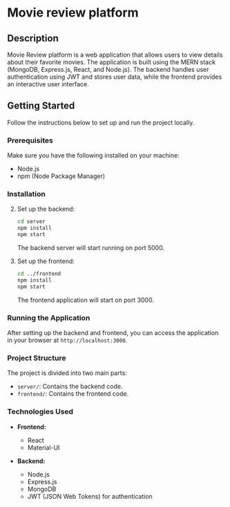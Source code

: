 # Movie review platform

## Description

Movie Review platform is a web application that allows users to  view details about their favorite movies. The application is built using the MERN stack (MongoDB, Express.js, React, and Node.js). The backend handles user authentication using JWT and stores user data, while the frontend provides an interactive user interface.

## Getting Started

Follow the instructions below to set up and run the project locally.

### Prerequisites

Make sure you have the following installed on your machine:
- Node.js
- npm (Node Package Manager)

### Installation



2. Set up the backend:
    ```bash
    cd server
    npm install
    npm start
    ```

    The backend server will start running on port 5000.

3. Set up the frontend:
    ```bash
    cd ../frontend
    npm install
    npm start
    ```

    The frontend application will start on port 3000.

### Running the Application

After setting up the backend and frontend, you can access the application in your browser at `http://localhost:3000`.

### Project Structure

The project is divided into two main parts:

- `server/`: Contains the backend code.
- `frontend/`: Contains the frontend code.

### Technologies Used

- **Frontend:**
  - React
  - Material-UI

- **Backend:**
  - Node.js
  - Express.js
  - MongoDB
  - JWT (JSON Web Tokens) for authentication
